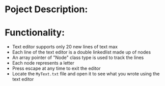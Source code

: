 # Poject Description:

# Functionality:

- Text editor supports only 20 new lines of text max
- Each line of the text editor is a double linkedlist made up of nodes
- An array pointer of "Node" class type is used to track the lines
- Each node represents a letter
- Press escape at any time to exit the editor
- Locate the `MyText.txt` file and open it to see what you wrote using the text editor
